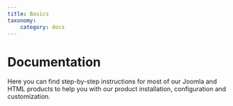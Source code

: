 ```yaml
---
title: Basics
taxonomy:
    category: docs
---
```


# Documentation

Here you can find step-by-step instructions for most of our Joomla and HTML products to help you with our product installation, configuration and customization.